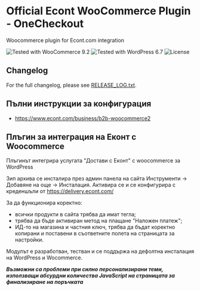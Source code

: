 
# Official Econt WooCommerce Plugin - OneCheckout

Woocommerce plugin for Econt.com integration

![Tested with WooCommerce 9.2](https://img.shields.io/badge/WooCommerce-9.2-blueviolet)
![Tested with WordPress 6.7](https://img.shields.io/badge/WordPress-6.7-blue)
![License](https://img.shields.io/badge/License-GPLv2-blue)


## Changelog

For the full changelog, please see [RELEASE_LOG.txt](../../RELEASE_LOG.txt).

## Пълни инструкции за конфигурация

- https://www.econt.com/business/b2b-woocommerce2

## Плъгин за интеграция на Еконт с Woocommerce

Плъгинът интегрира услугата "Достави с Еконт" с woocommerce за WordPress

Зип архива се инсталира през админ панела на сайта Инструменти -> Добавяне на още -> Инсталация. Активира се и се конфигурира с креденшъли от https://delivery.econt.com/

За да функционира коректно:

* всички продукти в сайта трябва да имат тегла;
* трябва да бъде активиран метод на плащане "Наложен платеж";
* ИД-то на магазина и частния ключ, трябва да бъдат коректно копирани и поставени в съответните полета на страницата за настройки.

Модулът е разработван, тестван и се поддържа на дефолтна инсталация на WordPress и Wocommerce. 

___Възможни са проблеми при силно персонализирани теми, използващи абсурдни количества JavaScript на страницата за финализиране на поръчката___
